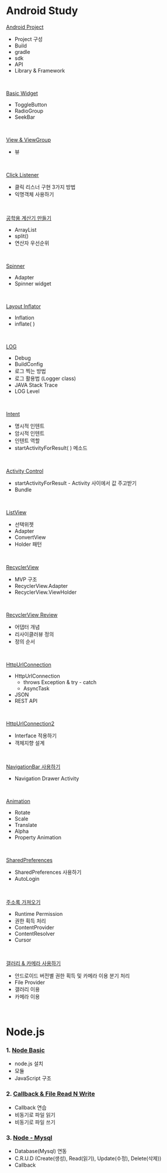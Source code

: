 # Android Study

[Android Project](https://github.com/jjunji/Android/blob/master/Day10_0522/Gradle/README.md)

* Project 구성
* Build
* gradle
* sdk
* API
* Library & Framework
<br>

[Basic Widget](https://github.com/jjunji/Android/blob/master/Day9_0519/BasicWidget/README.md)

* ToggleButton
* RadioGroup
* SeekBar
<br>

[View & ViewGroup]()

* 뷰
<br>

[Click Listener](https://github.com/jjunji/Android/blob/master/Day8_0518/README.md)

* 클릭 리스너 구현 3가지 방법
* 익명객체 사용하기
<br>

[공학용 계산기 만들기](https://github.com/jjunji/Android/blob/master/Day10_0522/Calculator2/README.md)

* ArrayList
* split()
* 연산자 우선순위
<br>

[Spinner](https://github.com/jjunji/Android/blob/master/Day11_0523/BasicAdapter/README.md)

* Adapter
* Spinner widget
<br>

[Layout Inflator](https://github.com/jjunji/Android/blob/master/LayoutInflator/LayoutInflator/README.md)

* Inflation
* inflate( )
<br>

[LOG](https://github.com/jjunji/Android/blob/master/Log/LogTest/README.md)

* Debug
* BuildConfig
* 로그 찍는 방법
* 로그 활용법 (Logger class)
* JAVA Stack Trace
* LOG Level
<br>

[Intent](https://github.com/jjunji/Android/blob/master/Day13_0525/IntentBasic/README.md)

* 명시적 인텐트
* 암시적 인텐트
* 인텐트 역할
* startActivityForResult( ) 메소드
<br>

[Activity Control](https://github.com/jjunji/Android/blob/master/Day17_0531/ActivityControl/README.md)

* startActivityForResult - Activity 사이에서 값 주고받기
* Bundle
<br>

[ListView](https://github.com/jjunji/Android/blob/master/Day12_0524/README.md)

* 선택위젯
* Adapter
* ConvertView
* Holder 패턴
<br>

[RecyclerView](https://github.com/jjunji/Android/blob/master/Day13_0525/README.md)

* MVP 구조
*  RecyclerView.Adapter
*  RecyclerView.ViewHolder
<br>

[RecyclerView Review](https://github.com/jjunji/Android/blob/master/Day29_0619/RecyclerAgain/README.md)

* 어댑터 개념
*  리사이클러뷰 정의
*  정의 순서
<br>

[HttpUrlConnection](https://github.com/jjunji/Android/blob/master/Day24_0612/README.md)

* HttpUrlConnection
	* throws Exception & try - catch
	* AsyncTask
* JSON
* REST API
<br>

[HttpUrlConnection2](https://github.com/jjunji/Android/tree/master/Day24_0612/HttpUrlConnection2)

* Interface 적용하기
*  객체지향 설계
<br>

[NavigationBar 사용하기](https://github.com/jjunji/Android/blob/master/Navibar/README.md)

* Navigation Drawer Activity
<br>

[Animation](https://github.com/jjunji/Android/blob/master/Animation/Animation/README.md)

* Rotate
* Scale
* Translate
* Alpha
* Property Animation
<br>

[SharedPreferences](https://github.com/jjunji/Android/blob/master/SharedPreferences/AutoLogin/README.md)

* SharedPreferences 사용하기
* AutoLogin
<br>

[주소록 가져오기](https://github.com/jjunji/Android/blob/master/Day18_0601/Contacts/README.md)

* Runtime Permission
*  권한 획득 처리
* ContentProvider
* ContentResolver
* Cursor
<br>

[갤러리 & 카메라 사용하기](https://github.com/jjunji/Android/blob/master/Day18_0601/camera/README.md)

* 안드로이드 버전별 권한 획득 및 카메라 이용 분기 처리
* File Provider 
* 갤러리 이용
* 카메라 이용
<br>

# **Node.js**

### 1. [Node Basic ](https://github.com/jjunji/Node.js/tree/master/server_basic)
* node.js 설치
*  모듈
* JavaScript 구조

### 2. [Callback & File Read N Write ](https://github.com/jjunji/Node.js/tree/master/callback_test)
* Callback 연습
* 비동기로 파일 읽기
* 비동기로 파일 쓰기

### 3. [Node - Mysql](https://github.com/jjunji/Node.js/tree/master/Node_Mysql_bbs)
* Database(Mysql) 연동
* C.R.U.D (Create(생성), Read(읽기), Update(수정), Delete(삭제))
* Callback
